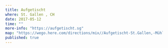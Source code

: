 ```yaml
---
title: Aufgetischt 
where: St. Gallen , CH 
date: 2017-05-12
time: ""
more-info: "https://aufgetischt.sg"
map: "https://wego.here.com/directions/mix//Aufgetischt-St.Gallen,-Mühlenstrasse-14,-San-Galo:e-eyJuYW1lIjoiQXVmZ2V0aXNjaHQgU3QuR2FsbGVuIiwiYWRkcmVzcyI6Ik1cdTAwZmNobGVuc3RyYXNzZSAxNCwgU2FuIEdhbG8iLCJsYXRpdHVkZSI6NDcuNDIxMjg1ODcxMTQ2LCJsb25naXR1ZGUiOjkuMzc4Mjc5NDQ3NTU1NSwicHJvdmlkZXJOYW1lIjoiZmFjZWJvb2siLCJwcm92aWRlcklkIjozNDQ0NTk2Mzg5MzQ0OTF9?map=47.42129,9.37828,17,normal&fb_locale=es_LA"
published: true
---
```

